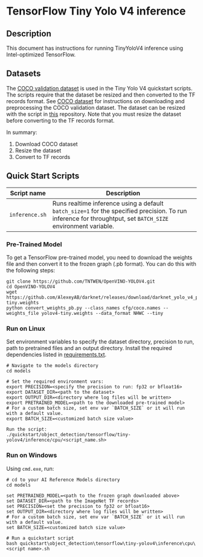 <!--- 0. Title -->
# TensorFlow Tiny Yolo V4 inference

<!-- 10. Description -->
## Description

This document has instructions for running TinyYoloV4 inference using
Intel-optimized TensorFlow.

<!--- 30. Datasets -->
## Datasets
The [COCO validation dataset](http://cocodataset.org) is used in the Tiny Yolo V4 quickstart scripts.
The scripts require that the dataset be resized and then converted to the TF records format.
See [COCO dataset](/datasets/coco/README.md) for instructions on downloading and preprocessing the COCO validation dataset.
The dataset can be resized with the script in [this](https://github.com/MSch8791/coco_dataset_resize.git) repository.
Note that you must resize the dataset before converting to the TF records format.

In summary:
1. Download COCO dataset
2. Resize the dataset
3. Convert to TF records

<!--- 40. Quick Start Scripts -->
## Quick Start Scripts

| Script name | Description |
|-------------|-------------|
| `inference.sh` | Runs realtime inference using a default `batch_size=1` for the specified precision. To run inference for throughtput, set `BATCH_SIZE` environment variable. |

<!--- 50. Baremetal -->

### Pre-Trained Model

To get a TensorFlow pre-trained model, you need to download the weights file and then convert it to the frozen graph (.pb format). You can do this with the following steps:
```
git clone https://github.com/TNTWEN/OpenVINO-YOLOV4.git
cd OpenVINO-YOLOV4
wget https://github.com/AlexeyAB/darknet/releases/download/darknet_yolo_v4_pre/yolov4-tiny.weights
python convert_weights_pb.py --class_names cfg/coco.names --weights_file yolov4-tiny.weights --data_format NHWC --tiny
```


### Run on Linux

Set environment variables to specify the dataset directory, precision to run, path to pretrained files and an output directory.
Install the required dependencies listed in [requirements.txt](/models/object_detection/tensorflow/tiny-yolov4/inference/requirements.txt).
```
# Navigate to the models directory
cd models

# Set the required environment vars:
export PRECISION=<specify the precision to run: fp32 or bfloat16>
export DATASET_DIR=<path to the dataset>
export OUTPUT_DIR=<directory where log files will be written>
export PRETRAINED_MODEL=<path to the downloaded pre-trained model>
# For a custom batch size, set env var `BATCH_SIZE` or it will run with a default value.
export BATCH_SIZE=<customized batch size value>

Run the script:
./quickstart/object_detection/tensorflow/tiny-yolov4/inference/cpu/<script_name.sh>
```

### Run on Windows
Using `cmd.exe`, run:
```
# cd to your AI Reference Models directory
cd models

set PRETRAINED_MODEL=<path to the frozen graph downloaded above>
set DATASET_DIR=<path to the ImageNet TF records>
set PRECISION=<set the precision to fp32 or bfloat16>
set OUTPUT_DIR=<directory where log files will be written>
# For a custom batch size, set env var `BATCH_SIZE` or it will run with a default value.
set BATCH_SIZE=<customized batch size value>

# Run a quickstart script
bash quickstart\object_detection\tensorflow\tiny-yolov4\inference\cpu\<script name>.sh
```
